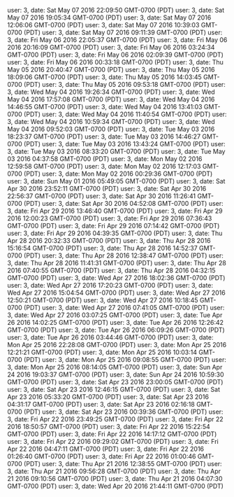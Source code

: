 user: 3, date: Sat May 07 2016 22:09:50 GMT-0700 (PDT)
user: 3, date: Sat May 07 2016 19:05:34 GMT-0700 (PDT)
user: 3, date: Sat May 07 2016 12:06:06 GMT-0700 (PDT)
user: 3, date: Sat May 07 2016 10:39:03 GMT-0700 (PDT)
user: 3, date: Sat May 07 2016 09:11:39 GMT-0700 (PDT)
user: 3, date: Fri May 06 2016 22:05:37 GMT-0700 (PDT)
user: 3, date: Fri May 06 2016 20:16:09 GMT-0700 (PDT)
user: 3, date: Fri May 06 2016 03:24:34 GMT-0700 (PDT)
user: 3, date: Fri May 06 2016 02:09:39 GMT-0700 (PDT)
user: 3, date: Fri May 06 2016 00:33:18 GMT-0700 (PDT)
user: 3, date: Thu May 05 2016 20:40:47 GMT-0700 (PDT)
user: 3, date: Thu May 05 2016 18:09:06 GMT-0700 (PDT)
user: 3, date: Thu May 05 2016 14:03:45 GMT-0700 (PDT)
user: 3, date: Thu May 05 2016 09:53:18 GMT-0700 (PDT)
user: 3, date: Wed May 04 2016 19:26:34 GMT-0700 (PDT)
user: 3, date: Wed May 04 2016 17:57:08 GMT-0700 (PDT)
user: 3, date: Wed May 04 2016 14:46:55 GMT-0700 (PDT)
user: 3, date: Wed May 04 2016 13:41:03 GMT-0700 (PDT)
user: 3, date: Wed May 04 2016 11:40:54 GMT-0700 (PDT)
user: 3, date: Wed May 04 2016 10:59:34 GMT-0700 (PDT)
user: 3, date: Wed May 04 2016 09:52:03 GMT-0700 (PDT)
user: 3, date: Tue May 03 2016 18:23:37 GMT-0700 (PDT)
user: 3, date: Tue May 03 2016 14:46:27 GMT-0700 (PDT)
user: 3, date: Tue May 03 2016 13:43:24 GMT-0700 (PDT)
user: 3, date: Tue May 03 2016 08:33:20 GMT-0700 (PDT)
user: 3, date: Tue May 03 2016 04:37:58 GMT-0700 (PDT)
user: 3, date: Mon May 02 2016 12:59:58 GMT-0700 (PDT)
user: 3, date: Mon May 02 2016 12:17:03 GMT-0700 (PDT)
user: 3, date: Mon May 02 2016 00:29:36 GMT-0700 (PDT)
user: 3, date: Sun May 01 2016 05:49:05 GMT-0700 (PDT)
user: 3, date: Sat Apr 30 2016 23:52:11 GMT-0700 (PDT)
user: 3, date: Sat Apr 30 2016 22:56:37 GMT-0700 (PDT)
user: 3, date: Sat Apr 30 2016 11:26:41 GMT-0700 (PDT)
user: 3, date: Sat Apr 30 2016 04:52:08 GMT-0700 (PDT)
user: 3, date: Fri Apr 29 2016 13:46:40 GMT-0700 (PDT)
user: 3, date: Fri Apr 29 2016 12:00:23 GMT-0700 (PDT)
user: 3, date: Fri Apr 29 2016 07:36:43 GMT-0700 (PDT)
user: 3, date: Fri Apr 29 2016 07:14:42 GMT-0700 (PDT)
user: 3, date: Fri Apr 29 2016 04:39:35 GMT-0700 (PDT)
user: 3, date: Thu Apr 28 2016 20:32:33 GMT-0700 (PDT)
user: 3, date: Thu Apr 28 2016 15:16:54 GMT-0700 (PDT)
user: 3, date: Thu Apr 28 2016 14:52:37 GMT-0700 (PDT)
user: 3, date: Thu Apr 28 2016 12:38:47 GMT-0700 (PDT)
user: 3, date: Thu Apr 28 2016 11:41:31 GMT-0700 (PDT)
user: 3, date: Thu Apr 28 2016 07:40:55 GMT-0700 (PDT)
user: 3, date: Thu Apr 28 2016 04:32:15 GMT-0700 (PDT)
user: 3, date: Wed Apr 27 2016 18:02:36 GMT-0700 (PDT)
user: 3, date: Wed Apr 27 2016 17:20:23 GMT-0700 (PDT)
user: 3, date: Wed Apr 27 2016 15:04:54 GMT-0700 (PDT)
user: 3, date: Wed Apr 27 2016 12:50:21 GMT-0700 (PDT)
user: 3, date: Wed Apr 27 2016 10:18:45 GMT-0700 (PDT)
user: 3, date: Wed Apr 27 2016 07:41:05 GMT-0700 (PDT)
user: 3, date: Wed Apr 27 2016 03:07:25 GMT-0700 (PDT)
user: 3, date: Tue Apr 26 2016 14:02:25 GMT-0700 (PDT)
user: 3, date: Tue Apr 26 2016 12:26:42 GMT-0700 (PDT)
user: 3, date: Tue Apr 26 2016 06:09:26 GMT-0700 (PDT)
user: 3, date: Tue Apr 26 2016 03:44:46 GMT-0700 (PDT)
user: 3, date: Mon Apr 25 2016 22:28:08 GMT-0700 (PDT)
user: 3, date: Mon Apr 25 2016 12:21:21 GMT-0700 (PDT)
user: 3, date: Mon Apr 25 2016 10:03:14 GMT-0700 (PDT)
user: 3, date: Mon Apr 25 2016 09:08:55 GMT-0700 (PDT)
user: 3, date: Mon Apr 25 2016 08:14:05 GMT-0700 (PDT)
user: 3, date: Sun Apr 24 2016 19:03:37 GMT-0700 (PDT)
user: 3, date: Sun Apr 24 2016 10:59:30 GMT-0700 (PDT)
user: 3, date: Sat Apr 23 2016 23:00:05 GMT-0700 (PDT)
user: 3, date: Sat Apr 23 2016 12:46:15 GMT-0700 (PDT)
user: 3, date: Sat Apr 23 2016 05:33:20 GMT-0700 (PDT)
user: 3, date: Sat Apr 23 2016 04:31:17 GMT-0700 (PDT)
user: 3, date: Sat Apr 23 2016 02:16:18 GMT-0700 (PDT)
user: 3, date: Sat Apr 23 2016 00:39:36 GMT-0700 (PDT)
user: 3, date: Fri Apr 22 2016 23:49:25 GMT-0700 (PDT)
user: 3, date: Fri Apr 22 2016 18:50:57 GMT-0700 (PDT)
user: 3, date: Fri Apr 22 2016 15:22:54 GMT-0700 (PDT)
user: 3, date: Fri Apr 22 2016 14:17:12 GMT-0700 (PDT)
user: 3, date: Fri Apr 22 2016 09:29:02 GMT-0700 (PDT)
user: 3, date: Fri Apr 22 2016 04:47:11 GMT-0700 (PDT)
user: 3, date: Fri Apr 22 2016 01:26:40 GMT-0700 (PDT)
user: 3, date: Fri Apr 22 2016 01:00:46 GMT-0700 (PDT)
user: 3, date: Thu Apr 21 2016 12:38:55 GMT-0700 (PDT)
user: 3, date: Thu Apr 21 2016 09:56:28 GMT-0700 (PDT)
user: 3, date: Thu Apr 21 2016 09:10:56 GMT-0700 (PDT)
user: 3, date: Thu Apr 21 2016 04:07:30 GMT-0700 (PDT)
user: 3, date: Wed Apr 20 2016 21:44:11 GMT-0700 (PDT)
